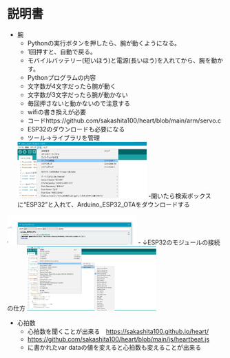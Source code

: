 # 説明書　　
- 腕
  - Pythonの実行ボタンを押したら、腕が動くようになる。
  - 1回押すと、自動で戻る。
  - モバイルバッテリー(短いほう)と電源(長いほう)を入れてから、腕を動かす。
  - Pythonプログラムの内容
  - 文字数が4文字だったら腕が動く
  - 文字数が3文字だったら腕が動かない
  - 毎回押さないと動かないので注意する
  - wifiの書き換えが必要
  - コードhttps://github.com/sakashita100/heart/blob/main/arm/servo.c
  - ESP32のダウンロードも必要になる
  - ツール→ライブラリを管理
   <img src="images/ESP32_2.jpg" width=300> 
  -開いたら検索ボックスに“ESP32”と入れて、Arduino_ESP32_OTAをダウンロードする
 <img src="images/ESP32_3.jpg" width=300> 
  - ↓ESP32のモジュールの接続の仕方
   <img src="images/ESP32.jpg" width=300> 


- 心拍数
  - 心拍数を聞くことが出来る　https://sakashita100.github.io/heart/
  - https://github.com/sakashita100/heart/blob/main/js/heartbeat.js
  - に書かれたvar dataの値を変えると心拍数も変えることが出来る
